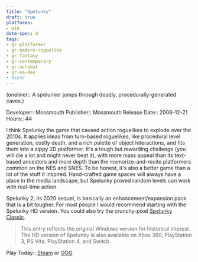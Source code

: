 ```yaml
---
title: "Spelunky"
draft: true
platforms:
- win
date-spec: d
tags:
- gr-platformer
- gr-modern-roguelike 
- gr-fantasy 
- gr-contemporary 
- gr-acrobat 
- gr-na-dev 
- #sync
---
```


(oneliner:: A spelunker jumps through deadly, procedurally-generated caves.)

Developer:: Mossmouth
Publisher:: Mossmouth
Release Date:: 2008-12-21
Hours:: 44

I think Spelunky the game that caused action roguelikes to explode over the 2010s. It applies ideas from turn-based roguelikes, like procedural level generation, costly death, and a rich palette of object interactions, and fits them into a zippy 2D platformer. It's a tough but rewarding challenge (you will die a lot and might never beat it), with more mass appeal than its text-based ancestors and more depth than the memorize-and-recite platformers common on the NES and SNES. To be honest, it's also a better game than a lot of the stuff it inspired. Hand-crafted game spaces will always have a place in the media landscape, but Spelunky proved random levels can work with real-time action.  
  
Spelunky 2, its 2020 sequel, is basically an enhancement/expansion pack that is a bit tougher. For most people I would recommend starting with the Spelunky HD version. You could also try the crunchy-pixel [Spelunky Classic](https://spelunkyworld.com/original.html).

> This entry reflects the original Windows version for historical interest. The HD version of Spelunky is also available on Xbox 360, PlayStation 3, PS Vita, PlayStation 4, and Switch.

Play Today:: [Steam](https://store.steampowered.com/app/239350/Spelunky/) or [GOG](https://www.gog.com/game/spelunky)